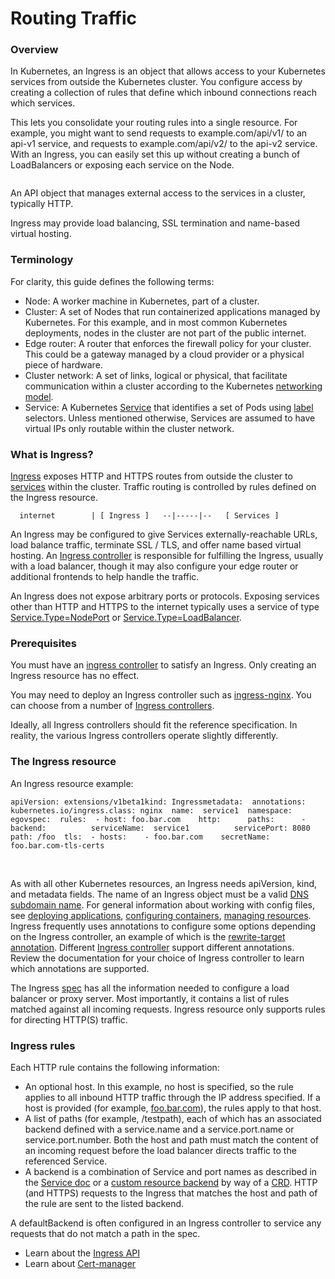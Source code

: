 # Routing Traffic

### Overview

In Kubernetes, an Ingress is an object that allows access to your Kubernetes services from outside the Kubernetes cluster. You configure access by creating a collection of rules that define which inbound connections reach which services.

This lets you consolidate your routing rules into a single resource. For example, you might want to send requests to example.com/api/v1/ to an api-v1 service, and requests to example.com/api/v2/ to the api-v2 service. With an Ingress, you can easily set this up without creating a bunch of LoadBalancers or exposing each service on the Node.

<div align="left">

<img src="https://gblobscdn.gitbook.com/assets%2F-MERG_iQW5oN4ukgXP8K%2F-MGwT6PR0yx4PuOXipeK%2F-MGwTIug-nD-N7q5NFI8%2Fimage.png?alt=media&#x26;token=3b8d76e0-586d-4bdf-a198-48e95f3f5761" alt="">

</div>

An API object that manages external access to the services in a cluster, typically HTTP.

Ingress may provide load balancing, SSL termination and name-based virtual hosting.

### Terminology

For clarity, this guide defines the following terms:

* Node: A worker machine in Kubernetes, part of a cluster.
* Cluster: A set of Nodes that run containerized applications managed by Kubernetes. For this example, and in most common Kubernetes deployments, nodes in the cluster are not part of the public internet.
* Edge router: A router that enforces the firewall policy for your cluster. This could be a gateway managed by a cloud provider or a physical piece of hardware.
* Cluster network: A set of links, logical or physical, that facilitate communication within a cluster according to the Kubernetes [networking model](https://kubernetes.io/docs/concepts/cluster-administration/networking/).
* Service: A Kubernetes [Service](https://kubernetes.io/docs/concepts/services-networking/service/) that identifies a set of Pods using [label](https://kubernetes.io/docs/concepts/overview/working-with-objects/labels) selectors. Unless mentioned otherwise, Services are assumed to have virtual IPs only routable within the cluster network.

### What is Ingress?

​[Ingress](https://kubernetes.io/docs/reference/generated/kubernetes-api/v1.19/#ingress-v1-networking-k8s-io) exposes HTTP and HTTPS routes from outside the cluster to [services](https://kubernetes.io/docs/concepts/services-networking/service/) within the cluster. Traffic routing is controlled by rules defined on the Ingress resource.

```
  internet        | [ Ingress ]   --|-----|--   [ Services ]
```

An Ingress may be configured to give Services externally-reachable URLs, load balance traffic, terminate SSL / TLS, and offer name based virtual hosting. An [Ingress controller](https://kubernetes.io/docs/concepts/services-networking/ingress-controllers) is responsible for fulfilling the Ingress, usually with a load balancer, though it may also configure your edge router or additional frontends to help handle the traffic.

An Ingress does not expose arbitrary ports or protocols. Exposing services other than HTTP and HTTPS to the internet typically uses a service of type [Service.Type=NodePort](https://kubernetes.io/docs/concepts/services-networking/service/#nodeport) or [Service.Type=LoadBalancer](https://kubernetes.io/docs/concepts/services-networking/service/#loadbalancer).

### Prerequisites

You must have an [ingress controller](https://kubernetes.io/docs/concepts/services-networking/ingress-controllers) to satisfy an Ingress. Only creating an Ingress resource has no effect.

You may need to deploy an Ingress controller such as [ingress-nginx](https://kubernetes.github.io/ingress-nginx/deploy/). You can choose from a number of [Ingress controllers](https://kubernetes.io/docs/concepts/services-networking/ingress-controllers).

Ideally, all Ingress controllers should fit the reference specification. In reality, the various Ingress controllers operate slightly differently.

### The Ingress resource

An Ingress resource example:

```
apiVersion: extensions/v1beta1kind: Ingressmetadata:  annotations:    kubernetes.io/ingress.class: nginx  name:  service1  namespace: egovspec:  rules:  - host: foo.bar.com    http:      paths:      - backend:          serviceName:  service1          servicePort: 8080        path: /foo  tls:  - hosts:    - foo.bar.com    secretName: foo.bar.com-tls-certs
```

​

As with all other Kubernetes resources, an Ingress needs apiVersion, kind, and metadata fields. The name of an Ingress object must be a valid [DNS subdomain name](https://kubernetes.io/docs/concepts/overview/working-with-objects/names#dns-subdomain-names). For general information about working with config files, see [deploying applications](https://kubernetes.io/docs/tasks/run-application/run-stateless-application-deployment/), [configuring containers](https://kubernetes.io/docs/tasks/configure-pod-container/configure-pod-configmap/), [managing resources](https://kubernetes.io/docs/concepts/cluster-administration/manage-deployment/). Ingress frequently uses annotations to configure some options depending on the Ingress controller, an example of which is the [rewrite-target annotation](https://github.com/kubernetes/ingress-nginx/blob/master/docs/examples/rewrite/README.md). Different [Ingress controller](https://kubernetes.io/docs/concepts/services-networking/ingress-controllers) support different annotations. Review the documentation for your choice of Ingress controller to learn which annotations are supported.

The Ingress [spec](https://git.k8s.io/community/contributors/devel/sig-architecture/api-conventions.md#spec-and-status) has all the information needed to configure a load balancer or proxy server. Most importantly, it contains a list of rules matched against all incoming requests. Ingress resource only supports rules for directing HTTP(S) traffic.

### Ingress rules

Each HTTP rule contains the following information:

* An optional host. In this example, no host is specified, so the rule applies to all inbound HTTP traffic through the IP address specified. If a host is provided (for example, [foo.bar.com](http://foo.bar.com/)), the rules apply to that host.
* A list of paths (for example, /testpath), each of which has an associated backend defined with a service.name and a service.port.name or service.port.number. Both the host and path must match the content of an incoming request before the load balancer directs traffic to the referenced Service.
* A backend is a combination of Service and port names as described in the [Service doc](https://kubernetes.io/docs/concepts/services-networking/service/) or a [custom resource backend](https://kubernetes.io/docs/concepts/services-networking/ingress/#resource-backend) by way of a [CRD](https://kubernetes.io/docs/tasks/extend-kubernetes/custom-resources/custom-resource-definitions/). HTTP (and HTTPS) requests to the Ingress that matches the host and path of the rule are sent to the listed backend.

A defaultBackend is often configured in an Ingress controller to service any requests that do not match a path in the spec.

* Learn about the [Ingress API](https://kubernetes.io/docs/reference/generated/kubernetes-api/v1.19/#ingress-v1beta1-networking-k8s-io)​
* Learn about [Cert-manager](https://cert-manager.io/docs/)​

